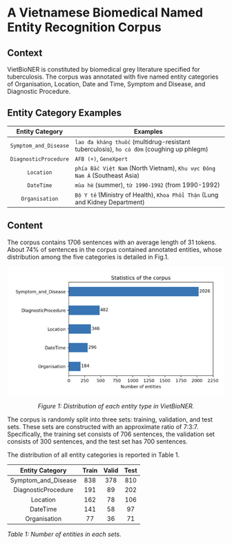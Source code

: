 # A Vietnamese Biomedical Named Entity Recognition Corpus

## Context

VietBioNER is constituted by biomedical grey literature specified for tuberculosis.
The corpus was annotated with five named entity categories of Organisation, Location, Date and Time, Symptom and Disease, and Diagnostic Procedure.

## Entity Category Examples

| Entity Category         | Examples                                                                                  |
|:-------------------------:|-------------------------------------------------------------------------------------------|
| `Symptom_and_Disease` | `lao đa kháng thuốc` (multidrug-resistant tuberculosis), `ho có đờm` (coughing up phlegm) |
| `DiagnosticProcedure` | `AFB (+)`, `GeneXpert`                                                                    |
| `Location`            | `phía Bắc Việt Nam` (North Vietnam), `Khu vực Đông Nam Á` (Southeast Asia)                |
| `DateTime`            | `mùa hè` (summer), `từ 1990-1992` (from 1990-1992) |
| `Organisation`        | `Bộ Y tế` (Ministry of Health), `Khoa Phổi Thận` (Lung and Kidney Department)             |
## Content

The corpus contains 1706 sentences with an average length of 31 tokens.
About 74% of sentences in the corpus contained annotated entities, whose distribution among the five categories is detailed in Fig.1.

<div align="center">

![distribution_ne](img/barchart.png)

*Figure 1: Distribution of each entity type in VietBioNER.*

</div>

The corpus is randomly split into three sets: training, validation, and test sets. These sets are constructed with an approximate ratio of 7:3:7. Specifically, the training set consists of 706 sentences, the validation set consists of 300 sentences, and the test set has 700 sentences.

The distribution of all entity categories is reported in Table 1.

|   Entity Category   | Train | Valid | Test |
|:-------------------:|:-----:|:-----:|:----:|
| Symptom_and_Disease |  838  |  378  |  810 |
| DiagnosticProcedure |  191  |   89  |  202 |
|       Location      |  162  |   78  |  106 |
|       DateTime      |  141  |   58  |  97  |
|     Organisation    |   77  |   36  |  71  |

*Table 1: Number of entities in each sets.*
